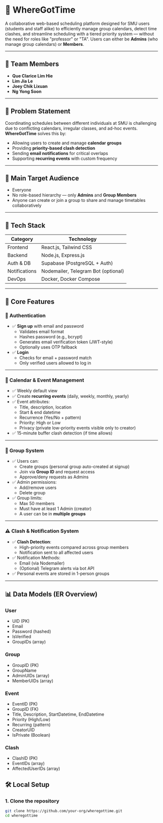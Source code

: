 # 📅 WhereGotTime

A collaborative web-based scheduling platform designed for SMU users (students and staff alike) to efficiently manage group calendars, detect time clashes, and streamline scheduling with a tiered priority system — without the need for roles like "professor" or "TA". Users can either be **Admins** (who manage group calendars) or **Members**.

---
## 👥 Team Members
- **Que Clarice Lim Hie**
- **Lim Jia Le**
- **Joey Chik Lixuan**
- **Ng Yong Soon**

---

## 🧠 Problem Statement

Coordinating schedules between different individuals at SMU is challenging due to conflicting calendars, irregular classes, and ad-hoc events. **WhereGotTime** solves this by:

- Allowing users to create and manage **calendar groups**
- Providing **priority-based clash detection**
- Sending **email notifications** for critical overlaps
- Supporting **recurring events** with custom frequency

---

## 🎯 Main Target Audience

- Everyone
- No role-based hierarchy — only **Admins** and **Group Members**
- Anyone can create or join a group to share and manage timetables collaboratively

---

## 🔧 Tech Stack

| Category       | Technology               |
|----------------|--------------------------|
| Frontend       | React.js, Tailwind CSS   |
| Backend        | Node.js, Express.js      |
| Auth & DB      | Supabase (PostgreSQL + Auth) |
| Notifications  | Nodemailer, Telegram Bot (optional) |
| DevOps         | Docker, Docker Compose   |

---

## 🧩 Core Features

### 🔐 Authentication
- ✅ **Sign up** with email and password
  - Validates email format
  - Hashes password (e.g., bcrypt)
  - Generates email verification token (JWT-style)
  - Optionally uses OTP fallback
- ✅ **Login**
  - Checks for email + password match
  - Only verified users allowed to log in

---

### 📅 Calendar & Event Management
- ✅ Weekly default view
- ✅ Create **recurring events** (daily, weekly, monthly, yearly)
- ✅ Event attributes:
  - Title, description, location
  - Start & end datetime
  - Recurrence (Yes/No + pattern)
  - Priority: High or Low
  - Privacy (private low-priority events visible only to creator)
- ✅ 15-minute buffer clash detection (if time allows)

---

### 👥 Group System
- ✅ Users can:
  - Create groups (personal group auto-created at signup)
  - Join via **Group ID** and request access
  - Approve/deny requests as Admins
- ✅ Admin permissions:
  - Add/remove users
  - Delete group
- ✅ Group limits:
  - Max 50 members
  - Must have at least 1 Admin (creator)
  - A user can be in **multiple groups**

---

### ⚠️ Clash & Notification System
- ✅ **Clash Detection**:
  - High-priority events compared across group members
  - Notification sent to all affected users
- ✅ Notification Methods:
  - Email (via Nodemailer)
  - (Optional) Telegram alerts via bot API
- ✅ Personal events are stored in 1-person groups

---

## 📊 Data Models (ER Overview)

### User
- UID (PK)
- Email
- Password (hashed)
- IsVerified
- GroupIDs (array)

### Group
- GroupID (PK)
- GroupName
- AdminUIDs (array)
- MemberUIDs (array)

### Event
- EventID (PK)
- GroupID (FK)
- Title, Description, StartDatetime, EndDatetime
- Priority (High/Low)
- Recurring (pattern)
- CreatorUID
- IsPrivate (Boolean)

### Clash
- ClashID (PK)
- EventIDs (array)
- AffectedUserIDs (array)

## 🛠 Local Setup

### 1. Clone the repository
```bash
git clone https://github.com/your-org/wheregottime.git
cd wheregottime


